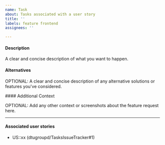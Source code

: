 ```yaml
---
name: Task
about: Tasks associated with a user story
title: ''
labels: feature frontend
assignees: ''

---
```


#### Description

A clear and concise description of what you want to happen.

#### Alternatives

OPTIONAL: A clear and concise description of any alternative solutions or features you've considered.

#### Additional Context

OPTIONAL: Add any other context or screenshots about the feature request here.

---

#### Associated user stories

- US::xx (dtugroupd/TasksIssueTracker#1)
